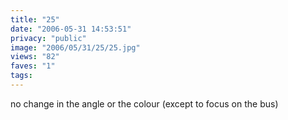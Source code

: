 ```yaml
---
title: "25"
date: "2006-05-31 14:53:51"
privacy: "public"
image: "2006/05/31/25/25.jpg"
views: "82"
faves: "1"
tags:
---
```

no change in the angle or the colour (except to focus on the bus)<a href="/photos/2008/02/11/25"></a>
